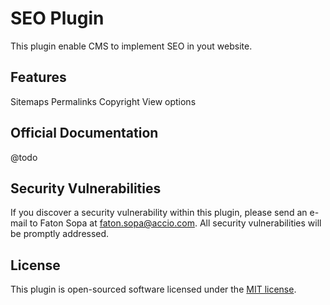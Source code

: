# SEO Plugin


This plugin enable CMS to implement SEO in yout website.


## Features

Sitemaps
Permalinks
Copyright
View options

## Official Documentation

@todo

## Security Vulnerabilities

If you discover a security vulnerability within this plugin, please send an e-mail to Faton Sopa at faton.sopa@accio.com. All security vulnerabilities will be promptly addressed.

## License

This plugin is open-sourced software licensed under the [MIT license](http://opensource.org/licenses/MIT).
